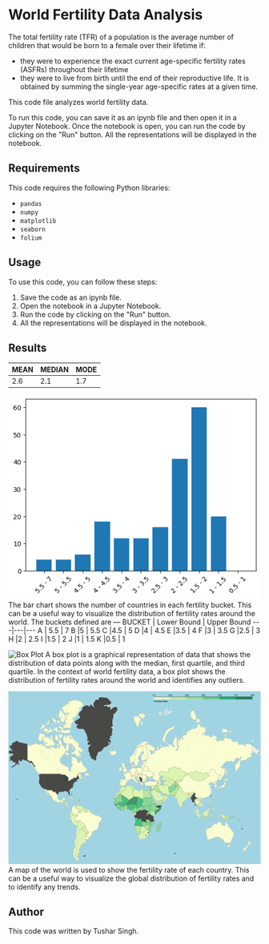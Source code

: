 # World Fertility Data Analysis

The total fertility rate (TFR) of a population is the average number of children that would be born to a female over their lifetime if:
* they were to experience the exact current age-specific fertility rates (ASFRs) throughout their lifetime
* they were to live from birth until the end of their reproductive life.
It is obtained by summing the single-year age-specific rates at a given time.

This code file analyzes world fertility data.

To run this code, you can save it as an ipynb file and then open it in a Jupyter Notebook. Once the notebook is open, you can run the code by clicking on the "Run" button. All the representations will be displayed in the notebook.

## Requirements

This code requires the following Python libraries:

* ```pandas```
* ```numpy```
* ```matplotlib```
* ```seaborn```
* ```folium```

## Usage

To use this code, you can follow these steps:

1. Save the code as an ipynb file.
2. Open the notebook in a Jupyter Notebook.
3. Run the code by clicking on the "Run" button.
4. All the representations will be displayed in the notebook.

## Results

MEAN | MEDIAN | MODE
-----|--------|-----
2.6 | 2.1 | 1.7

![Bar Chart](https://github.com/tushar-cero/Data-Analysis-World-Fertility-Rate/blob/main/bar_chart.png)
The bar chart shows the number of countries in each fertility bucket. This can be a useful way to visualize the distribution of fertility rates around the world.
The buckets defined are — 
BUCKET | Lower Bound | Upper Bound
---|---|---
A | 5.5 | 7 
B |5 | 5.5 
C |4.5 | 5 
D |4 | 4.5 
E |3.5 | 4 
F |3 | 3.5 
G |2.5 | 3 
H |2 | 2.5 
I |1.5 | 2 
J |1 | 1.5 
K |0.5 | 1 


![Box Plot](https://github.com/tushar-cero/Data-Analysis-World-Fertility-Rate/blob/main/boxplot.png)
A box plot is a graphical representation of data that shows the distribution of data points along with the median, first quartile, and third quartile. In the context of world fertility data, a box plot shows the distribution of fertility rates around the world and identifies any outliers.

![Map of the World](https://github.com/tushar-cero/Data-Analysis-World-Fertility-Rate/blob/main/world_map.png)
A map of the world is used to show the fertility rate of each country. This can be a useful way to visualize the global distribution of fertility rates and to identify any trends.

## Author

This code was written by Tushar Singh.
